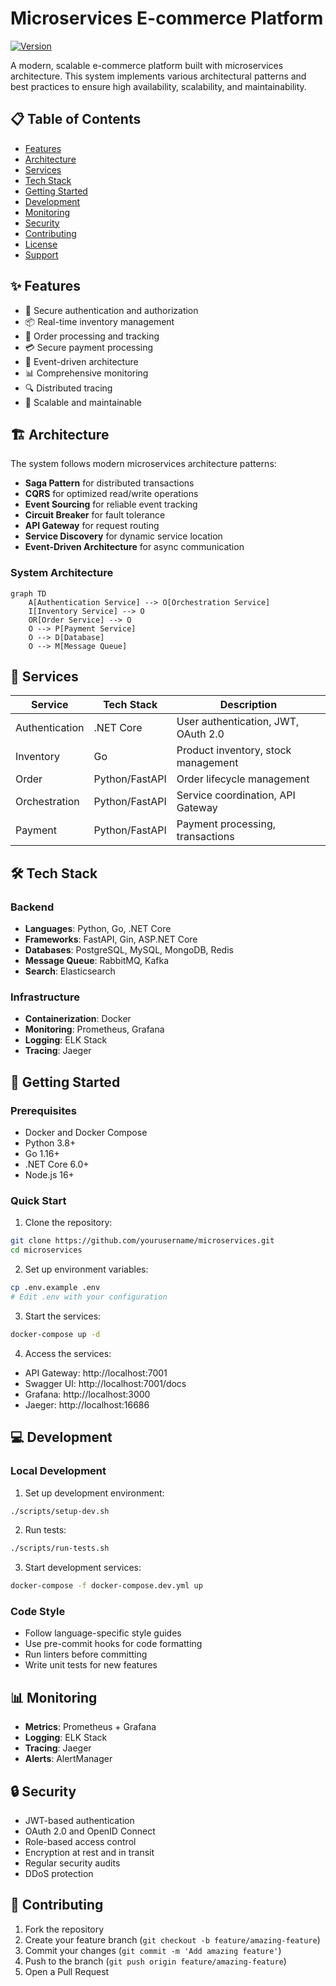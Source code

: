 # Microservices E-commerce Platform

[![Version](https://img.shields.io/badge/version-1.0.0-blue.svg)](https://github.com/yourusername/microservices/releases)


A modern, scalable e-commerce platform built with microservices architecture. This system implements various architectural patterns and best practices to ensure high availability, scalability, and maintainability.

## 📋 Table of Contents

- [Features](#-features)
- [Architecture](#-architecture)
- [Services](#-services)
- [Tech Stack](#-tech-stack)
- [Getting Started](#-getting-started)
- [Development](#-development)
- [Monitoring](#-monitoring)
- [Security](#-security)
- [Contributing](#-contributing)
- [License](#-license)
- [Support](#-support)

## ✨ Features

- 🔐 Secure authentication and authorization
- 📦 Real-time inventory management
- 🛒 Order processing and tracking
- 💳 Secure payment processing
- 🔄 Event-driven architecture
- 📊 Comprehensive monitoring
- 🔍 Distributed tracing
- 🚀 Scalable and maintainable

## 🏗 Architecture

The system follows modern microservices architecture patterns:

- **Saga Pattern** for distributed transactions
- **CQRS** for optimized read/write operations
- **Event Sourcing** for reliable event tracking
- **Circuit Breaker** for fault tolerance
- **API Gateway** for request routing
- **Service Discovery** for dynamic service location
- **Event-Driven Architecture** for async communication

### System Architecture

```mermaid
graph TD
    A[Authentication Service] --> O[Orchestration Service]
    I[Inventory Service] --> O
    OR[Order Service] --> O
    O --> P[Payment Service]
    O --> D[Database]
    O --> M[Message Queue]
```

## 🚀 Services

| Service | Tech Stack | Description |
|---------|------------|-------------|
| Authentication | .NET Core | User authentication, JWT, OAuth 2.0 |
| Inventory | Go | Product inventory, stock management |
| Order | Python/FastAPI | Order lifecycle management |
| Orchestration | Python/FastAPI | Service coordination, API Gateway |
| Payment | Python/FastAPI | Payment processing, transactions |

## 🛠 Tech Stack

### Backend
- **Languages**: Python, Go, .NET Core
- **Frameworks**: FastAPI, Gin, ASP.NET Core
- **Databases**: PostgreSQL, MySQL, MongoDB, Redis
- **Message Queue**: RabbitMQ, Kafka
- **Search**: Elasticsearch

### Infrastructure
- **Containerization**: Docker
- **Monitoring**: Prometheus, Grafana
- **Logging**: ELK Stack
- **Tracing**: Jaeger

## 🚀 Getting Started

### Prerequisites

- Docker and Docker Compose
- Python 3.8+
- Go 1.16+
- .NET Core 6.0+
- Node.js 16+

### Quick Start

1. Clone the repository:
```bash
git clone https://github.com/yourusername/microservices.git
cd microservices
```

2. Set up environment variables:
```bash
cp .env.example .env
# Edit .env with your configuration
```

3. Start the services:
```bash
docker-compose up -d
```

4. Access the services:
- API Gateway: http://localhost:7001
- Swagger UI: http://localhost:7001/docs
- Grafana: http://localhost:3000
- Jaeger: http://localhost:16686

## 💻 Development

### Local Development

1. Set up development environment:
```bash
./scripts/setup-dev.sh
```

2. Run tests:
```bash
./scripts/run-tests.sh
```

3. Start development services:
```bash
docker-compose -f docker-compose.dev.yml up
```

### Code Style

- Follow language-specific style guides
- Use pre-commit hooks for code formatting
- Run linters before committing
- Write unit tests for new features

## 📊 Monitoring

- **Metrics**: Prometheus + Grafana
- **Logging**: ELK Stack
- **Tracing**: Jaeger
- **Alerts**: AlertManager

## 🔒 Security

- JWT-based authentication
- OAuth 2.0 and OpenID Connect
- Role-based access control
- Encryption at rest and in transit
- Regular security audits
- DDoS protection

## 🤝 Contributing

1. Fork the repository
2. Create your feature branch (`git checkout -b feature/amazing-feature`)
3. Commit your changes (`git commit -m 'Add amazing feature'`)
4. Push to the branch (`git push origin feature/amazing-feature`)
5. Open a Pull Request
